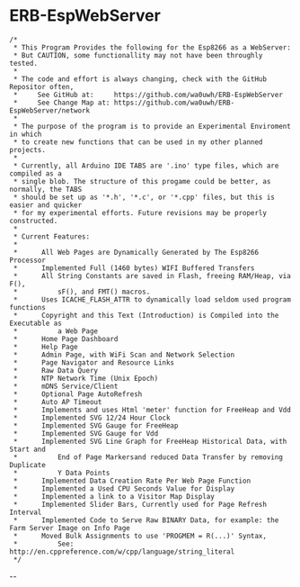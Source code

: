 ERB-EspWebServer
================

    /*
     * This Program Provides the following for the Esp8266 as a WebServer:
     * But CAUTION, some functionallity may not have been throughly tested.
     *
     * The code and effort is always changing, check with the GitHub Repositor often,
     *     See GitHub at:     https://github.com/wa0uwh/ERB-EspWebServer
     *     See Change Map at: https://github.com/wa0uwh/ERB-EspWebServer/network
     *
     * The purpose of the program is to provide an Experimental Enviroment in which
     * to create new functions that can be used in my other planned projects.
     *
     * Currently, all Arduino IDE TABS are '.ino' type files, which are compiled as a
     * single blob. The structure of this progame could be better, as normally, the TABS
     * should be set up as '*.h', '*.c', or '*.cpp' files, but this is easier and quicker
     * for my experimental efforts. Future revisions may be properly constructed.
     *
     * Current Features:
     *
     *      All Web Pages are Dynamically Generated by The Esp8266 Processor
     *      Implemented Full (1460 bytes) WIFI Buffered Transfers
     *      All String Constants are saved in Flash, freeing RAM/Heap, via F(),
     *          sF(), and FMT() macros.
     *      Uses ICACHE_FLASH_ATTR to dynamically load seldom used program functions
     *      Copyright and this Text (Introduction) is Compiled into the Executable as
     *          a Web Page
     *      Home Page Dashboard
     *      Help Page
     *      Admin Page, with WiFi Scan and Network Selection
     *      Page Navigator and Resource Links
     *      Raw Data Query
     *      NTP Network Time (Unix Epoch)
     *      mDNS Service/Client
     *      Optional Page AutoRefresh
     *      Auto AP Timeout
     *      Implements and uses Html 'meter' function for FreeHeap and Vdd
     *      Implemented SVG 12/24 Hour Clock
     *      Implemented SVG Gauge for FreeHeap
     *      Implemented SVG Gauge for Vdd
     *      Implemented SVG Line Graph for FreeHeap Historical Data, with Start and
     *          End of Page Markersand reduced Data Transfer by removing Duplicate
     *          Y Data Points
     *      Implemented Data Creation Rate Per Web Page Function
     *      Implemented a Used CPU Seconds Value for Display
     *      Implemented a link to a Visitor Map Display
     *      Implemented Slider Bars, Currently used for Page Refresh Interval
     *      Implemented Code to Serve Raw BINARY Data, for example: the Farm Server Image on Info Page
     *      Moved Bulk Assignments to use 'PROGMEM = R(...)' Syntax,
     *          See: http://en.cppreference.com/w/cpp/language/string_literal
     */

--

